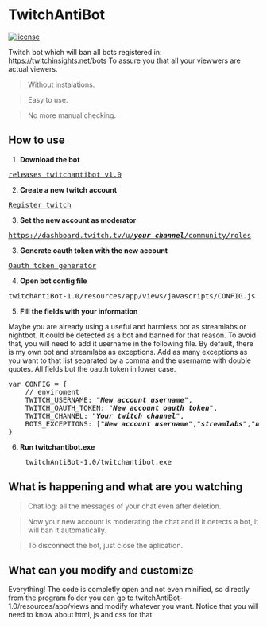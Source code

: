 # TwitchAntiBot
[![license](https://img.shields.io/badge/license-GPL--3.0-green)](https://github.com/Huma88/twitchAntiBot/blob/main/LICENSE)

Twitch bot which will ban all bots registered in: https://twitchinsights.net/bots To assure you that all your viewwers are actual viewers.

> Without instalations.

> Easy to use.

> No more manual checking.

## How to use

1. **Download the bot**

<pre>
<a href="https://github.com/Huma88/twitchAntiBot/releases/download/v1.0/twitchantibot-win32-x64.rar">releases twitchantibot v1.0</a>
</pre>

2. **Create a new twitch account**
<pre>
<a href="https://www.twitch.tv/">Register twitch</a>
</pre>

3. **Set the new account as moderator**
<pre>
<a href="https://dashboard.twitch.tv/u/<i><b>your channel</b></i>/community/roles">https://dashboard.twitch.tv/u/<i><b>your channel</b></i>/community/roles</a>
</pre>

3. **Generate oauth token with the new account**
<pre>
<a href="https://twitchapps.com/tmi/">Oauth token generator</a>
</pre>

4. **Open bot config file**
<pre>
twitchAntiBot-1.0/resources/app/views/javascripts/CONFIG.js
</pre>

5. **Fill the fields with your information**

Maybe you are already using a useful and harmless bot as streamlabs or nightbot. It could be detected as a bot and banned for that reason.
To avoid that, you will need to add it username in the following file. By default, there is my own bot and streamlabs as exceptions. Add as
many exceptions as you want to that list separated by a comma and the username with double quotes. All fields but the oauth token in lower case.
<pre>
var CONFIG = {
    // enviroment
    TWITCH_USERNAME: "<i><b>New account username</i></b>",
    TWITCH_OAUTH_TOKEN: "<i><b>New account oauth token</i></b>",
    TWITCH_CHANNEL: "<i><b>Your twitch channel</i></b>",
    BOTS_EXCEPTIONS: ["<i><b>New account username</i></b>","<i><b>streamlabs</i></b>","<i><b>nightbot</i></b>"]
}
</pre>

6. **Run twitchantibot.exe**
<pre>
    twitchAntiBot-1.0/twitchantibot.exe
</pre>

## What is happening and what are you watching
> Chat log: all the messages of your chat even after deletion.

> Now your new account is moderating the chat and if it detects a bot, it will ban it automatically.

> To disconnect the bot, just close the aplication.

## What can you modify and customize
Everything! The code is completly open and not even minified, so directly from the program folder you can go to twitchAntiBot-1.0/resources/app/views and modify whatever you want. Notice that you will need to know about html, js and css for that.
